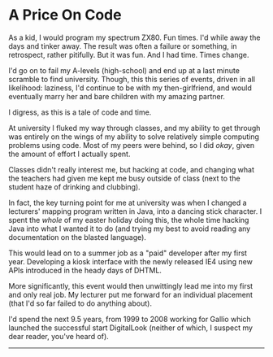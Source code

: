 # A Price On Code

As a kid, I would program my spectrum ZX80. Fun times. I'd while away the days and tinker away. The result was often a failure or something, in retrospect, rather pitifully. But it was fun. And I had time. Times change.

<!--more-->

I'd go on to fail my A-levels (high-school) and end up at a last minute scramble to find university. Though, this this series of events, driven in all likelihood: laziness, I'd continue to be with my then-girlfriend, and would eventually marry her and bare children with my amazing partner.

I digress, as this is a tale of code and time.

At university I fluked my way through classes, and my ability to get through was entirely on the wings of my ability to solve relatively simple computing problems using code. Most of my peers were behind, so I did *okay*, given the amount of effort I actually spent.

Classes didn't really interest me, but hacking at code, and changing what the teachers had given me kept me busy outside of class (next to the student haze of drinking and clubbing).

In fact, the key turning point for me at university was when I changed a lecturers' mapping program written in Java, into a dancing stick character. I spent the *whole* of my easter holiday doing this, the whole time hacking Java into what I wanted it to do (and trying my best to avoid reading any documentation on the blasted language).

This would lead on to a summer job as a "paid" developer after my first year. Developing a kiosk interface with the newly released IE4 using new APIs introduced in the heady days of DHTML.

More significantly, this event would then unwittingly lead me into my first and only real job. My lecturer put me forward for an individual placement (that I'd so far failed to do anything about).

I'd spend the next 9.5 years, from 1999 to 2008 working for Gallio which launched the successful start DigitalLook (neither of which, I suspect my dear reader, you've heard of).

---
